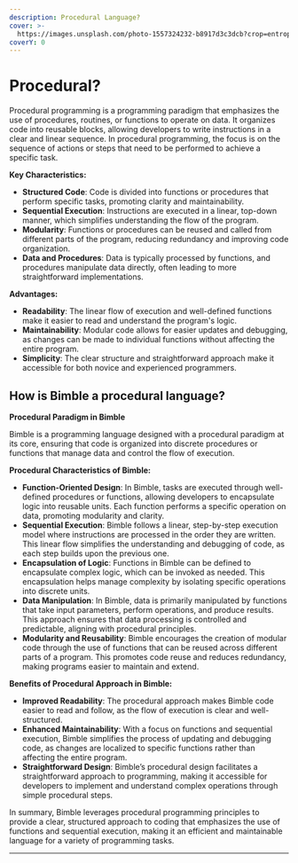```yaml
---
description: Procedural Language?
cover: >-
  https://images.unsplash.com/photo-1557324232-b8917d3c3dcb?crop=entropy&cs=srgb&fm=jpg&ixid=M3wxOTcwMjR8MHwxfHNlYXJjaHwxMHx8cGFzY2FsJTIwcHJvZ3JhbW1pbmclMjBsYW5ndWFnZXxlbnwwfHx8fDE3MjE0NTIyMDd8MA&ixlib=rb-4.0.3&q=85
coverY: 0
---
```


# Procedural?

Procedural programming is a programming paradigm that emphasizes the use of procedures, routines, or functions to operate on data. It organizes code into reusable blocks, allowing developers to write instructions in a clear and linear sequence. In procedural programming, the focus is on the sequence of actions or steps that need to be performed to achieve a specific task.

**Key Characteristics:**

* **Structured Code**: Code is divided into functions or procedures that perform specific tasks, promoting clarity and maintainability.
* **Sequential Execution**: Instructions are executed in a linear, top-down manner, which simplifies understanding the flow of the program.
* **Modularity**: Functions or procedures can be reused and called from different parts of the program, reducing redundancy and improving code organization.
* **Data and Procedures**: Data is typically processed by functions, and procedures manipulate data directly, often leading to more straightforward implementations.

**Advantages:**

* **Readability**: The linear flow of execution and well-defined functions make it easier to read and understand the program's logic.
* **Maintainability**: Modular code allows for easier updates and debugging, as changes can be made to individual functions without affecting the entire program.
* **Simplicity**: The clear structure and straightforward approach make it accessible for both novice and experienced programmers.



## How is Bimble a procedural language?

**Procedural Paradigm in Bimble**

Bimble is a programming language designed with a procedural paradigm at its core, ensuring that code is organized into discrete procedures or functions that manage data and control the flow of execution.

**Procedural Characteristics of Bimble:**

* **Function-Oriented Design**: In Bimble, tasks are executed through well-defined procedures or functions, allowing developers to encapsulate logic into reusable units. Each function performs a specific operation on data, promoting modularity and clarity.
* **Sequential Execution**: Bimble follows a linear, step-by-step execution model where instructions are processed in the order they are written. This linear flow simplifies the understanding and debugging of code, as each step builds upon the previous one.
* **Encapsulation of Logic**: Functions in Bimble can be defined to encapsulate complex logic, which can be invoked as needed. This encapsulation helps manage complexity by isolating specific operations into discrete units.
* **Data Manipulation**: In Bimble, data is primarily manipulated by functions that take input parameters, perform operations, and produce results. This approach ensures that data processing is controlled and predictable, aligning with procedural principles.
* **Modularity and Reusability**: Bimble encourages the creation of modular code through the use of functions that can be reused across different parts of a program. This promotes code reuse and reduces redundancy, making programs easier to maintain and extend.

**Benefits of Procedural Approach in Bimble:**

* **Improved Readability**: The procedural approach makes Bimble code easier to read and follow, as the flow of execution is clear and well-structured.
* **Enhanced Maintainability**: With a focus on functions and sequential execution, Bimble simplifies the process of updating and debugging code, as changes are localized to specific functions rather than affecting the entire program.
* **Straightforward Design**: Bimble’s procedural design facilitates a straightforward approach to programming, making it accessible for developers to implement and understand complex operations through simple procedural steps.

In summary, Bimble leverages procedural programming principles to provide a clear, structured approach to coding that emphasizes the use of functions and sequential execution, making it an efficient and maintainable language for a variety of programming tasks.

***
